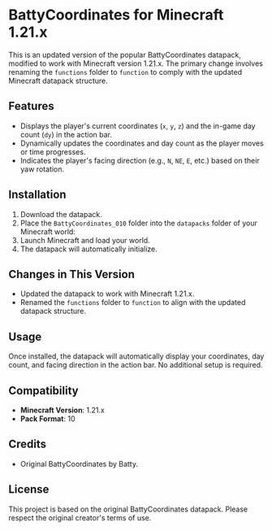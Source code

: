 # BattyCoordinates for Minecraft 1.21.x

This is an updated version of the popular BattyCoordinates datapack, modified to work with Minecraft version 1.21.x. The primary change involves renaming the `functions` folder to `function` to comply with the updated Minecraft datapack structure.

## Features

- Displays the player's current coordinates (`x`, `y`, `z`) and the in-game day count (`dy`) in the action bar.
- Dynamically updates the coordinates and day count as the player moves or time progresses.
- Indicates the player's facing direction (e.g., `N`, `NE`, `E`, etc.) based on their yaw rotation.

## Installation

1. Download the datapack.
2. Place the `BattyCoordinates_010` folder into the `datapacks` folder of your Minecraft world:
3. Launch Minecraft and load your world.
4. The datapack will automatically initialize.

## Changes in This Version

- Updated the datapack to work with Minecraft 1.21.x.
- Renamed the `functions` folder to `function` to align with the updated datapack structure.

## Usage

Once installed, the datapack will automatically display your coordinates, day count, and facing direction in the action bar. No additional setup is required.

## Compatibility

- **Minecraft Version**: 1.21.x
- **Pack Format**: 10

## Credits

- Original BattyCoordinates by Batty.

## License

This project is based on the original BattyCoordinates datapack. Please respect the original creator's terms of use.
